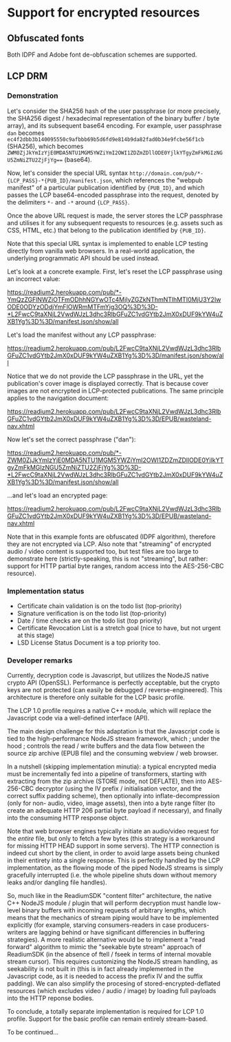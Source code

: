 # Support for encrypted resources

## Obfuscated fonts

Both IDPF and Adobe font de-obfuscation schemes are supported.

## LCP DRM

### Demonstration

Let's consider the SHA256 hash of the user passphrase (or more precisely, the SHA256 digest / hexadecimal representation of the binary buffer / byte array), and its subsequent base64 encoding. For example, user passphrase `dan` becomes `ec4f2dbb3b140095550c9afbbb69b5d6fd9e814b9da82fad0b34e9fcbe56f1cb` (SHA256), which becomes `ZWM0ZjJkYmIzYjE0MDA5NTU1MGM5YWZiYmI2OWI1ZDZmZDllODE0YjlkYTgyZmFkMGIzNGU5ZmNiZTU2ZjFjYg==` (base64).

Now, let's consider the special URL syntax `http://domain.com/pub/*-{LCP_PASS}-*{PUB_ID}/manifest.json`, which references the "webpub manifest" of a particular publication identified by `{PUB_ID}`, and which passes the LCP base64-encoded passphrase into the request, denoted by the delimiters `*-` and `-*` around `{LCP_PASS}`.

Once the above URL request is made, the server stores the LCP passphrase and utilises it for any subsequent requests to resources (e.g. assets such as CSS, HTML, etc.) that belong to the publication identified by `{PUB_ID}`.

Note that this special URL syntax is implemented to enable LCP testing directly from vanilla web browsers. In a real-world application, the underlying programmatic API should be used instead.

Let's look at a concrete example. First, let's reset the LCP passphrase using an incorrect value:

https://readium2.herokuapp.com/pub/*-YmQzZGFlNWZiOTFmODhhNGYwOTc4MjIyZGZkNThmNTlhMTI0MjU3Y2IwODE0ODYzODdjYmFlOWRmMTFmYjg3OQ%3D%3D-*L2FwcC9taXNjL2VwdWJzL3dhc3RlbGFuZC1vdGYtb2JmX0xDUF9kYW4uZXB1Yg%3D%3D/manifest.json/show/all

Let's load the manifest without any LCP passphrase:

https://readium2.herokuapp.com/pub/L2FwcC9taXNjL2VwdWJzL3dhc3RlbGFuZC1vdGYtb2JmX0xDUF9kYW4uZXB1Yg%3D%3D/manifest.json/show/all

Notice that we do not provide the LCP passphrase in the URL, yet the publication's cover image is displayed correctly. That is because cover images are not encrypted in LCP-protected publications. The same principle applies to the navigation document:

https://readium2.herokuapp.com/pub/L2FwcC9taXNjL2VwdWJzL3dhc3RlbGFuZC1vdGYtb2JmX0xDUF9kYW4uZXB1Yg%3D%3D/EPUB/wasteland-nav.xhtml

Now let's set the correct passphrase ("dan"):

https://readium2.herokuapp.com/pub/*-ZWM0ZjJkYmIzYjE0MDA5NTU1MGM5YWZiYmI2OWI1ZDZmZDllODE0YjlkYTgyZmFkMGIzNGU5ZmNiZTU2ZjFjYg%3D%3D-*L2FwcC9taXNjL2VwdWJzL3dhc3RlbGFuZC1vdGYtb2JmX0xDUF9kYW4uZXB1Yg%3D%3D/manifest.json/show/all

...and let's load an encrypted page:

https://readium2.herokuapp.com/pub/L2FwcC9taXNjL2VwdWJzL3dhc3RlbGFuZC1vdGYtb2JmX0xDUF9kYW4uZXB1Yg%3D%3D/EPUB/wasteland-nav.xhtml

Note that in this example fonts are obfuscated (IDPF algorithm), therefore they are not encrypted via LCP. Also note that "streaming" of encrypted audio / video content is supported too, but test files are too large to demonstrate here (strictly-speaking, this is not "streaming", but rather: support for HTTP partial byte ranges, random access into the AES-256-CBC resource).

### Implementation status

* Certificate chain validation is on the todo list (top-priority)
* Signature verification is on the todo list (top-priority)
* Date / time checks are on the todo list (top priority)
* Certificate Revocation List is a stretch goal (nice to have, but not urgent at this stage)
* LSD License Status Document is a top priority too.

### Developer remarks

Currently, decryption code is Javascript, but utilizes the NodeJS native crypto API (OpenSSL). Performance is perfectly acceptable, but the crypto keys are not protected (can easily be debugged / reverse-engineered). This architecture is therefore only suitable for the LCP basic profile.

The LCP 1.0 profile requires a native C++ module, which will replace the Javascript code via a well-defined interface (API).

The main design challenge for this adaptation is that the Javascript code is tied to the high-performance NodeJS stream framework, which ; under the hood ; controls the read / write buffers and the data flow between the source zip archive (EPUB file) and the consuming webview / web browser.

In a nutshell (skipping implementation minutia): a typical encrypted media must be incrementally fed into a pipeline of transformers, starting with extracting from the zip archive (STORE mode, not DEFLATE), then into AES-256-CBC decryptor (using the IV prefix / initialisation vector, and the correct suffix padding scheme), then optionally into inflate-decompression (only for non- audio, video, image assets), then into a byte range filter (to create an adequate HTTP 206 partial byte payload if necessary), and finally into the consuming HTTP response object.

Note that web browser engines typically initiate an audio/video request for the *entire* file, but only to fetch a few bytes (this strategy is a workaround for missing HTTP HEAD support in some servers). The HTTP connection is indeed cut short by the client, in order to avoid large assets being chunked in their entirety into a single response. This is perfectly handled by the LCP implementation, as the flowing mode of the piped NodeJS streams is simply gracefully interrupted (i.e. the whole pipeline shuts down without memory leaks and/or dangling file handles).

So, much like in the ReadiumSDK "content filter" architecture, the native C++ NodeJS module / plugin that will perform decryption must handle low-level binary buffers with incoming requests of arbitrary lengths, which means that the mechanics of stream piping would have to be implemented explicitly (for example, starving consumers-readers in case producers-writers are lagging behind or have significant differencies in buffering strategies). A more realistic alternative would be to implement a "read forward" algorithm to mimic the "seekable byte stream" approach of ReadiumSDK (in the absence of ftell / fseek in terms of internal movable stream cursor). This requires customizing the NodeJS stream handling, as seekability is not built in (this is in fact already implemented in the Javascript code, as it is needed to access the prefix IV and the suffix padding). We can also simplify the procesing of stored-encrypted-deflated resources (which excludes video / audio / image) by loading full payloads into the HTTP reponse bodies.

To conclude, a totally separate implementation is required for LCP 1.0 profile. Support for the basic profile can remain entirely stream-based.

To be continued...
